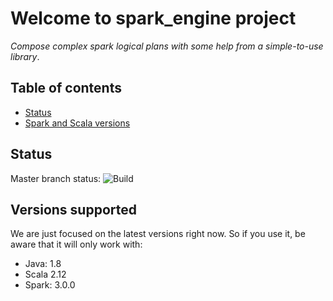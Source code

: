 # Welcome to spark_engine project

*Compose complex spark logical plans with some help from a simple-to-use library*.

## Table of contents

- [Status](#status)
- [Spark and Scala versions](#versions-supported)

## Status

Master branch status: ![Build](https://github.com/gabrielenizzoli/spark_engine/workflows/Build/badge.svg?branch=master)

## Versions supported

We are just focused on the latest versions right now. So if you use it, be aware that it will only work with:
* Java: 1.8
* Scala 2.12
* Spark: 3.0.0
